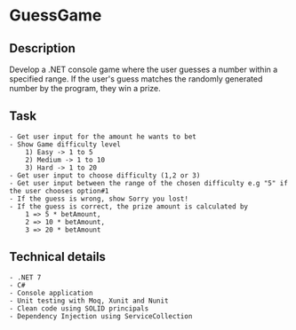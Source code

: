 # GuessGame

## Description
Develop a .NET console game where the user guesses a number within a specified range. If the user's guess matches the randomly generated number by the program, they win a prize.
## Task
    - Get user input for the amount he wants to bet
    - Show Game difficulty level
        1) Easy -> 1 to 5 
        2) Medium -> 1 to 10 
        3) Hard -> 1 to 20
    - Get user input to choose difficulty (1,2 or 3)
    - Get user input between the range of the chosen difficulty e.g "5" if the user chooses option#1
    - If the guess is wrong, show Sorry you lost!
    - If the guess is correct, the prize amount is calculated by
        1 => 5 * betAmount,
        2 => 10 * betAmount,
        3 => 20 * betAmount

## Technical details
    - .NET 7 
    - C#
    - Console application
    - Unit testing with Moq, Xunit and Nunit
    - Clean code using SOLID principals
    - Dependency Injection using ServiceCollection




